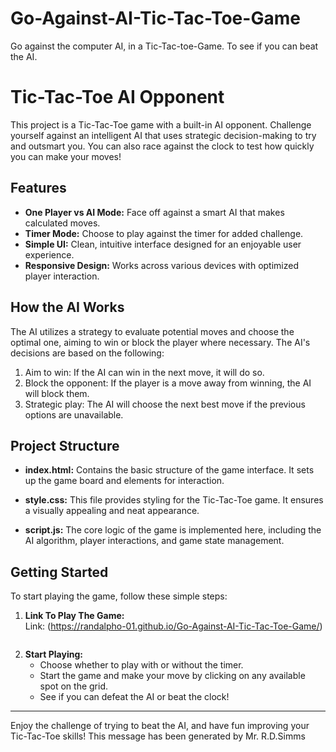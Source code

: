 # Go-Against-AI-Tic-Tac-Toe-Game
Go against the computer AI, in a Tic-Tac-toe-Game. To see if you can beat the AI.

# Tic-Tac-Toe AI Opponent

This project is a Tic-Tac-Toe game with a built-in AI opponent. Challenge yourself against an intelligent AI that uses strategic decision-making to try and outsmart you. You can also race against the clock to test how quickly you can make your moves!

## Features

- **One Player vs AI Mode:** Face off against a smart AI that makes calculated moves.
- **Timer Mode:** Choose to play against the timer for added challenge.
- **Simple UI:** Clean, intuitive interface designed for an enjoyable user experience.
- **Responsive Design:** Works across various devices with optimized player interaction.

## How the AI Works

The AI utilizes a strategy to evaluate potential moves and choose the optimal one, aiming to win or block the player where necessary. The AI's decisions are based on the following:

1. Aim to win: If the AI can win in the next move, it will do so.
2. Block the opponent: If the player is a move away from winning, the AI will block them.
3. Strategic play: The AI will choose the next best move if the previous options are unavailable.

## Project Structure

- **index.html:** Contains the basic structure of the game interface. It sets up the game board and elements for interaction.
  
- **style.css:** This file provides styling for the Tic-Tac-Toe game. It ensures a visually appealing and neat appearance.
  
- **script.js:** The core logic of the game is implemented here, including the AI algorithm, player interactions, and game state management.

## Getting Started

To start playing the game, follow these simple steps:

1. **Link To Play The Game:**  
   Link: (https://randalpho-01.github.io/Go-Against-AI-Tic-Tac-Toe-Game/)
   ```
3. **Start Playing:**  
   - Choose whether to play with or without the timer.
   - Start the game and make your move by clicking on any available spot on the grid.
   - See if you can defeat the AI or beat the clock!

---

Enjoy the challenge of trying to beat the AI, and have fun improving your Tic-Tac-Toe skills!
This message has been generated by Mr. R.D.Simms
